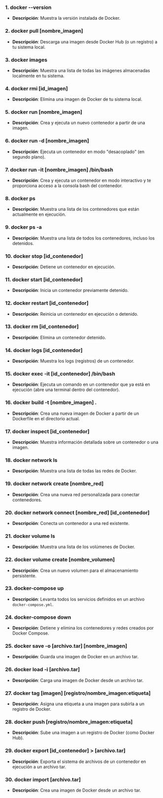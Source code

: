 
### 1. **docker --version**
   - **Descripción**: Muestra la versión instalada de Docker.

### 2. **docker pull [nombre_imagen]**
   - **Descripción**: Descarga una imagen desde Docker Hub (o un registro) a tu sistema local.

### 3. **docker images**
   - **Descripción**: Muestra una lista de todas las imágenes almacenadas localmente en tu sistema.

### 4. **docker rmi [id_imagen]**
   - **Descripción**: Elimina una imagen de Docker de tu sistema local.

### 5. **docker run [nombre_imagen]**
   - **Descripción**: Crea y ejecuta un nuevo contenedor a partir de una imagen.

### 6. **docker run -d [nombre_imagen]**
   - **Descripción**: Ejecuta un contenedor en modo "desacoplado" (en segundo plano).

### 7. **docker run -it [nombre_imagen] /bin/bash**
   - **Descripción**: Crea y ejecuta un contenedor en modo interactivo y te proporciona acceso a la consola bash del contenedor.

### 8. **docker ps**
   - **Descripción**: Muestra una lista de los contenedores que están actualmente en ejecución.

### 9. **docker ps -a**
   - **Descripción**: Muestra una lista de todos los contenedores, incluso los detenidos.

### 10. **docker stop [id_contenedor]**
   - **Descripción**: Detiene un contenedor en ejecución.

### 11. **docker start [id_contenedor]**
   - **Descripción**: Inicia un contenedor previamente detenido.

### 12. **docker restart [id_contenedor]**
   - **Descripción**: Reinicia un contenedor en ejecución o detenido.

### 13. **docker rm [id_contenedor]**
   - **Descripción**: Elimina un contenedor detenido.

### 14. **docker logs [id_contenedor]**
   - **Descripción**: Muestra los logs (registros) de un contenedor.

### 15. **docker exec -it [id_contenedor] /bin/bash**
   - **Descripción**: Ejecuta un comando en un contenedor que ya está en ejecución (abre una terminal dentro del contenedor).

### 16. **docker build -t [nombre_imagen] .**
   - **Descripción**: Crea una nueva imagen de Docker a partir de un Dockerfile en el directorio actual.

### 17. **docker inspect [id_contenedor]**
   - **Descripción**: Muestra información detallada sobre un contenedor o una imagen.

### 18. **docker network ls**
   - **Descripción**: Muestra una lista de todas las redes de Docker.

### 19. **docker network create [nombre_red]**
   - **Descripción**: Crea una nueva red personalizada para conectar contenedores.

### 20. **docker network connect [nombre_red] [id_contenedor]**
   - **Descripción**: Conecta un contenedor a una red existente.

### 21. **docker volume ls**
   - **Descripción**: Muestra una lista de los volúmenes de Docker.

### 22. **docker volume create [nombre_volumen]**
   - **Descripción**: Crea un nuevo volumen para el almacenamiento persistente.

### 23. **docker-compose up**
   - **Descripción**: Levanta todos los servicios definidos en un archivo `docker-compose.yml`.

### 24. **docker-compose down**
   - **Descripción**: Detiene y elimina los contenedores y redes creados por Docker Compose.

### 25. **docker save -o [archivo.tar] [nombre_imagen]**
   - **Descripción**: Guarda una imagen de Docker en un archivo tar.

### 26. **docker load -i [archivo.tar]**
   - **Descripción**: Carga una imagen de Docker desde un archivo tar.

### 27. **docker tag [imagen] [registro/nombre_imagen:etiqueta]**
   - **Descripción**: Asigna una etiqueta a una imagen para subirla a un registro de Docker.

### 28. **docker push [registro/nombre_imagen:etiqueta]**
   - **Descripción**: Sube una imagen a un registro de Docker (como Docker Hub).

### 29. **docker export [id_contenedor] > [archivo.tar]**
   - **Descripción**: Exporta el sistema de archivos de un contenedor en ejecución a un archivo tar.

### 30. **docker import [archivo.tar]**
   - **Descripción**: Crea una imagen de Docker desde un archivo tar.
